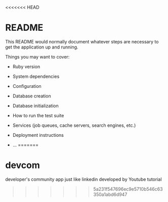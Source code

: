 <<<<<<< HEAD
# README

This README would normally document whatever steps are necessary to get the
application up and running.

Things you may want to cover:

* Ruby version

* System dependencies

* Configuration

* Database creation

* Database initialization

* How to run the test suite

* Services (job queues, cache servers, search engines, etc.)

* Deployment instructions

* ...
=======
# devcom
developer's community app just like linkedin developed by Youtube tutorial
>>>>>>> 5a231f547696ec9e5710b546c63350a1abd6d947
